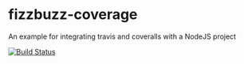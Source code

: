 # fizzbuzz-coverage
An example for integrating travis and coveralls with a NodeJS project

[![Build Status](https://travis-ci.org/vkarpov15/fizzbuzz-coverage.svg?branch=master)](https://travis-ci.org/vkarpov15/fizzbuzz-coverage)
